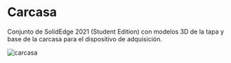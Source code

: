 # Carcasa

Conjunto de SolidEdge 2021 (Student Edition) con modelos 3D de la tapa y base de la carcasa para el dispositivo de adquisición.

![carcasa](https://user-images.githubusercontent.com/25868073/129666781-78853eb9-520b-4ef5-b379-0bf4746f1962.png)
